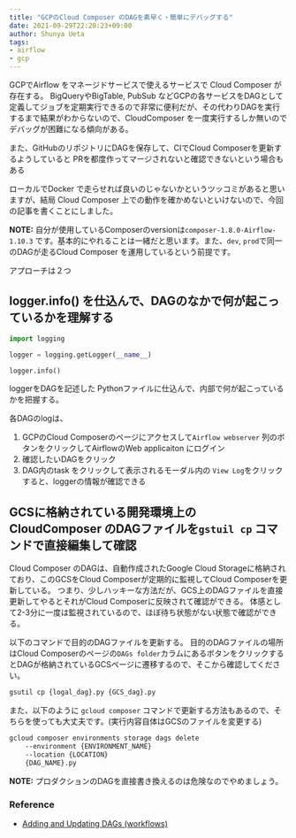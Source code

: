 ```yaml
---
title: "GCPのCloud Composer のDAGを素早く・簡単にデバッグする"
date: 2021-09-29T22:20:23+09:00
author: Shunya Ueta
tags:
- airflow
- gcp
---
```


GCPでAirflow をマネージドサービスで使えるサービスで Cloud Composer が存在する。
BigQueryやBigTable, PubSub などGCPの各サービスをDAGとして定義してジョブを定期実行できるので非常に便利だが、その代わりDAGを実行するまで結果がわからないので、CloudComposer を一度実行するしか無いのでデバッグが困難になる傾向がある。

また、GitHubのリポジトリにDAGを保存して、CIでCloud Composerを更新するようしていると PRを都度作ってマージされないと確認できないという場合もある

ローカルでDocker で走らせれば良いのじゃないかというツッコミがあると思いますが、結局 Cloud Composer 上での動作を確かめないといけないので、今回の記事を書くことにしました。

__NOTE:__ 自分が使用しているComposerのversionは`composer-1.8.0-Airflow-1.10.3` です。基本的にやれることは一緒だと思います。また、`dev`, `prod`で同一のDAGが走るCloud Composer を運用しているという前提です。

アプローチは２つ

## logger.info() を仕込んで、DAGのなかで何が起こっているかを理解する

```python
import logging

logger = logging.getLogger(__name__)

logger.info()
```

loggerをDAGを記述した Pythonファイルに仕込んで、内部で何が起こっているかを把握する。

各DAGのlogは、

1. GCPのCloud Composerのページにアクセスして`Airflow webserver` 列のボタンをクリックしてAirflowのWeb applicaiton にログイン
2. 確認したいDAGをクリック
3. DAG内のtask をクリックして表示されるモーダル内の `View Log`をクリックすると、loggerの情報が確認できる

## GCSに格納されている開発環境上のCloudComposer のDAGファイルを`gstuil cp` コマンドで直接編集して確認

Cloud Composer のDAGは、自動作成されたGoogle Cloud Storageに格納されており、このGCSをCloud Composerが定期的に監視してCloud Composerを更新している。
つまり、少しハッキーな方法だが、GCS上のDAGファイルを直接更新してやるとそれがCloud Composerに反映されて確認ができる。
体感として2-3分に一度は監視されているので、ほぼ待ち状態がない状態で確認ができる。

以下のコマンドで目的のDAGファイルを更新する。
目的のDAGファイルの場所はCloud Composerのページの`DAGs folder`カラムにあるボタンをクリックするとDAGが格納されているGCSページに遷移するので、そこから確認してください。

```bash
gsutil cp {logal_dag}.py {GCS_dag}.py
```

また、以下のように `gcloud composer` コマンドで更新する方法もあるので、そちらを使っても大丈夫です。(実行内容自体はGCSのファイルを変更する)

```bash
gcloud composer environments storage dags delete 
    --environment {ENVIRONMENT_NAME}
    --location {LOCATION} 
    {DAG_NAME}.py
```

__NOTE:__ プロダクションのDAGを直接書き換えるのは危険なのでやめましょう。

### Reference

- [Adding and Updating DAGs (workflows)](https://cloud.google.com/composer/docs/how-to/using/managing-dags)
